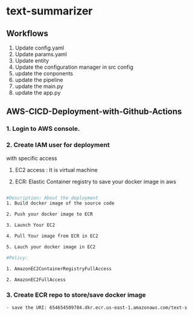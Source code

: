 # text-summarizer

## Workflows

1. Update config.yaml
2. Update params.yaml
3. Update entity
4. Update the configuration manager in src config
5. update the conponents
6. update the pipeline
7. update the main.py
8. update the app.py

## AWS-CICD-Deployment-with-Github-Actions

### 1. Login to AWS console.

### 2. Create IAM user for deployment

with specific access

1. EC2 access : It is virtual machine

2. ECR: Elastic Container registry to save your docker image in aws

```bash

#Description: About the deployment
1. Build docker image of the source code

2. Push your docker image to ECR

3. Launch Your EC2 

4. Pull Your image from ECR in EC2

5. Lauch your docker image in EC2

#Policy:

1. AmazonEC2ContainerRegistryFullAccess

2. AmazonEC2FullAccess
```



### 3. Create ECR repo to store/save docker image
    - save the URI: 654654509784.dkr.ecr.us-east-1.amazonaws.com/text-s